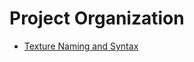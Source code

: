 # Project Organization
* [Texture Naming and Syntax](https://github.com/jlogostini/LevelCap_Tools/blob/main/.docs/en/organization/texture_syntax.md)